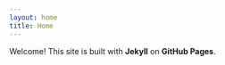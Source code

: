 ```yaml
---
layout: home
title: Home
---
```


<link rel="stylesheet" href="/assets/css/custom.css">

Welcome! This site is built with **Jekyll** on **GitHub Pages**.
